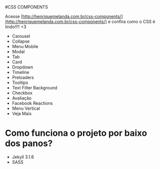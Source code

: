 #CSS COMPONENTS

Acesse [http://henriquemelanda.com.br/css-components/](http://henriquemelanda.com.br/css-components/) e confira como o CSS é lindo!!!! <3

- Carousel
- Collapse
- Menu Mobile
- Modal
- Tab
- Card
- Dropdown
- Timeline
- Preloaders
- Tooltips
- Text Filter Background
- Checkbox
- Avaliação
- Facebook Reactions
- Menu Vertical
- Veja Mais

# Como funciona o projeto por baixo dos panos?
- Jekyll 3.1.6
- SASS
